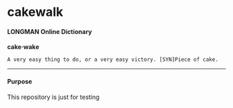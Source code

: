 # cakewalk

#### LONGMAN Online Dictionary

**cake‧wake**
```
A very easy thing to do, or a very easy victory. [SYN]Piece of cake.
```

---
#### Purpose

This repository is just for testing
